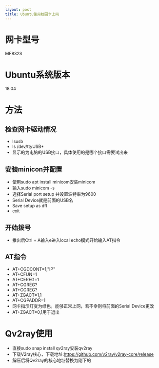 ```yaml
---
layout: post
title: Ubuntu使用校园卡上网
---
```

# 网卡型号
MF832S
# Ubuntu系统版本
18.04
# 方法
## 检查网卡驱动情况
- lsusb
- ls /dev/ttyUSB*
- 显示的为电脑的USB接口，具体使用的是哪个接口需要试出来
## 安装minicon并配置
- 使用sudo apt install minicom安装minicom
- 输入sudo minicom -s
- 选择Serial port setup 并设置波特率为9600
- Serial Device就是前面的USB名
- Save setup as dfl
- exit
## 开始拨号
- 推出后Ctrl + A输入e进入local echo模式开始输入AT指令
## AT指令
- AT+CGDCONT=1,"IP"
- AT+CFUN=1
- AT+CEREG=1
- AT+CGREG?
- AT+CGREG?
- AT+ZGACT=1,1
- AT+CGPADDR=1
- 网卡指示灯变为绿色，能够正常上网，若不幸则将前面的Serial Device更改
- AT+ZGACT=0,1用于退出
# Qv2ray使用
- 直接sudo snap install qv2ray安装qv2ray
- 下载V2ray核心，下载地址:https://github.com/v2ray/v2ray-core/release
- 解压后将Qv2ray的核心地址替换为刚下的
